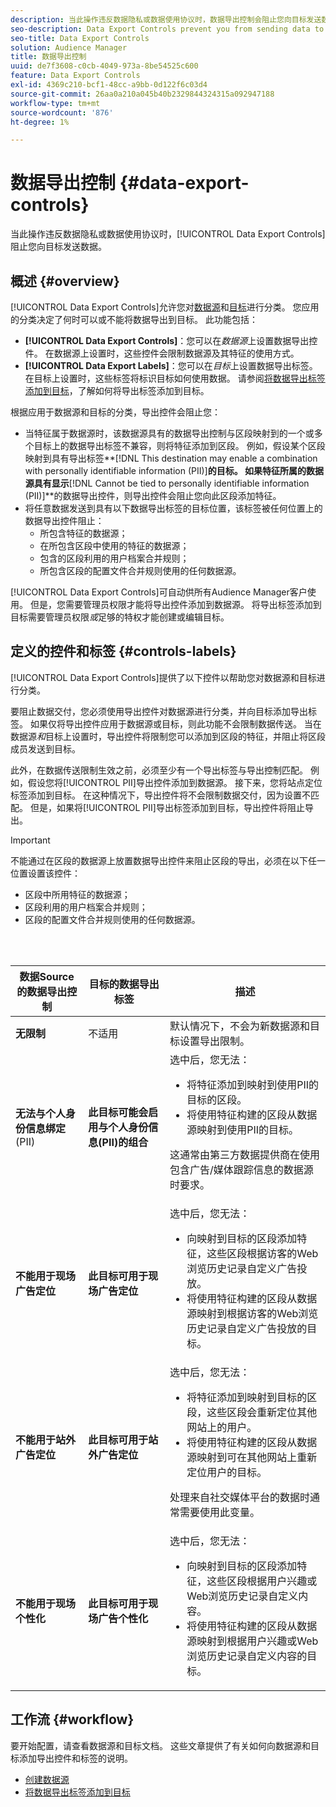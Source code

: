 ```yaml
---
description: 当此操作违反数据隐私或数据使用协议时，数据导出控制会阻止您向目标发送数据。
seo-description: Data Export Controls prevent you from sending data to destinations when this action violates data privacy or data use agreements.
seo-title: Data Export Controls
solution: Audience Manager
title: 数据导出控制
uuid: de7f3608-c0cb-4049-973a-8be54525c600
feature: Data Export Controls
exl-id: 4369c210-bcf1-48cc-a9bb-0d122f6c03d4
source-git-commit: 26aa0a210a045b40b2329844324315a092947188
workflow-type: tm+mt
source-wordcount: '876'
ht-degree: 1%

---
```


# 数据导出控制 {#data-export-controls}

当此操作违反数据隐私或数据使用协议时，[!UICONTROL Data Export Controls]阻止您向目标发送数据。

## 概述 {#overview}

[!UICONTROL Data Export Controls]允许您对[数据源](../features/datasources-list-and-settings.md#data-sources-list-and-settings)和[目标](../features/destinations/destinations.md)进行分类。 您应用的分类决定了何时可以或不能将数据导出到目标。 此功能包括：

* **[!UICONTROL Data Export Controls]**：您可以在&#x200B;*数据源*&#x200B;上设置数据导出控件。 在数据源上设置时，这些控件会限制数据源及其特征的使用方式。
* **[!UICONTROL Data Export Labels]**：您可以在&#x200B;*目标*&#x200B;上设置数据导出标签。 在目标上设置时，这些标签将标识目标如何使用数据。 请参阅[将数据导出标签添加到目标](/help/using/features/destinations/add-data-export-labels.md)，了解如何将导出标签添加到目标。

根据应用于数据源和目标的分类，导出控件会阻止您：

* 当特征属于数据源时，该数据源具有的数据导出控制与区段映射到的一个或多个目标上的数据导出标签不兼容，则将特征添加到区段。
例如，假设某个区段映射到具有导出标签**[!DNL This destination may enable a combination with personally identifiable information (PII)]**&#x200B;的目标。 如果特征所属的数据源具有显示&#x200B;**[!DNL Cannot be tied to personally identifiable information (PII)]**&#x200B;的数据导出控件，则导出控件会阻止您向此区段添加特征。
* 将任意数据发送到具有以下数据导出标签的目标位置，该标签被任何位置上的数据导出控件阻止：
   * 所包含特征的数据源；
   * 在所包含区段中使用的特征的数据源；
   * 包含的区段利用的用户档案合并规则；
   * 所包含区段的配置文件合并规则使用的任何数据源。

[!UICONTROL Data Export Controls]可自动供所有Audience Manager客户使用。 但是，您需要管理员权限才能将导出控件添加到数据源。 将导出标签添加到目标需要管理员权限&#x200B;*或*&#x200B;足够的特权才能创建或编辑目标。

## 定义的控件和标签 {#controls-labels}

[!UICONTROL Data Export Controls]提供了以下控件以帮助您对数据源和目标进行分类。

要阻止数据交付，您必须使用导出控件对数据源进行分类，并向目标添加导出标签。 如果仅将导出控件应用于数据源或目标，则此功能不会限制数据传送。 当在数据源&#x200B;*和*&#x200B;目标上设置时，导出控件将限制您可以添加到区段的特征，并阻止将区段成员发送到目标。

此外，在数据传送限制生效之前，必须至少有一个导出标签与导出控制匹配。 例如，假设您将[!UICONTROL PII]导出控件添加到数据源。 接下来，您将站点定位标签添加到目标。 在这种情况下，导出控件将不会限制数据交付，因为设置不匹配。 但是，如果将[!UICONTROL PII]导出标签添加到目标，导出控件将阻止导出。

>[!IMPORTANT]
>
>不能通过在区段的数据源上放置数据导出控件来阻止区段的导出，必须在以下任一位置设置该控件：
> * 区段中所用特征的数据源；
> * 区段利用的用户档案合并规则；
> * 区段的配置文件合并规则使用的任何数据源。

<br> 

<table id="table_7D1F0270B5604A82B96A13CC49C937C0"> 
 <thead> 
  <tr> 
   <th colname="col1" class="entry"> 数据Source的数据导出控制 </th> 
   <th colname="col2" class="entry"> 目标的数据导出标签 </th> 
   <th colname="col3" class="entry"> 描述 </th> 
  </tr> 
 </thead>
 <tbody> 
  <tr> 
   <td colname="col1"> <b><span class="uicontrol">无限制</span></b> </td> 
   <td colname="col2"> 不适用 </td> 
   <td colname="col3"> 默认情况下，不会为新数据源和目标设置导出限制。 </td> 
  </tr> 
  <tr> 
   <td colname="col1"> <b><span class="uicontrol">无法与个人身份信息绑定</span></b> (PII) </td> 
   <td colname="col2"> <b><span class="uicontrol">此目标可能会启用与个人身份信息(PII)的组合</span></b> </td> 
   <td colname="col3">选中后，您无法： 
    <ul id="ul_0D5A4D0373374217A4BACDFC3BB2F79D"> 
     <li id="li_C32FC26C6E814412A1C73B840E81BB68">将特征添加到映射到使用PII的目标的区段。 </li> 
     <li id="li_BF4FD10807AF4E109CEA22FBD3F6F9B3">将使用特征构建的区段从数据源映射到使用PII的目标。 </li> 
    </ul> <p>这通常由第三方数据提供商在使用包含广告/媒体跟踪信息的数据源时要求。 </p> </td> 
  </tr> 
  <tr> 
   <td colname="col1"> <b><span class="uicontrol">不能用于现场广告定位</span></b> </td> 
   <td colname="col2"> <b><span class="uicontrol">此目标可用于现场广告定位</span></b> </td> 
   <td colname="col3">选中后，您无法： 
    <ul id="ul_5B17972E7E0C424A833AD540DFF3CBF2"> 
     <li id="li_05810CEAC8CB4616BB2D52DDDADA84A8">向映射到目标的区段添加特征，这些区段根据访客的Web浏览历史记录自定义广告投放。 </li> 
     <li id="li_B2C3479ECEA74F49B9A2CFDDEE128DF3">将使用特征构建的区段从数据源映射到根据访客的Web浏览历史记录自定义广告投放的目标。 </li> 
    </ul> </td> 
  </tr> 
  <tr> 
   <td colname="col1"> <b><span class="uicontrol">不能用于站外广告定位</span></b> </td> 
   <td colname="col2"> <b><span class="uicontrol">此目标可用于站外广告定位</span></b> </td> 
   <td colname="col3">选中后，您无法： 
    <ul id="ul_B9352FF5282C481BA3A24C581217A156"> 
     <li id="li_0F89583A603D4CD8804724954CFD52C6">将特征添加到映射到目标的区段，这些区段会重新定位其他网站上的用户。 </li> 
     <li id="li_ABDD8BEDE9AF411695C7BDF9AE522BA7">将使用特征构建的区段从数据源映射到可在其他网站上重新定位用户的目标。 </li> 
    </ul> <p>处理来自社交媒体平台的数据时通常需要使用此变量。 </p> </td> 
  </tr> 
  <tr> 
   <td colname="col1"> <b><span class="uicontrol">不能用于现场个性化</span></b> </td> 
   <td colname="col2"> <b><span class="uicontrol">此目标可用于现场广告个性化</span></b> </td> 
   <td colname="col3">选中后，您无法： 
    <ul id="ul_3360EB209E07402A863F0E7473B99D3F"> 
     <li id="li_88B3842B67E040EB9DC0BBEB8E5EC251">向映射到目标的区段添加特征，这些区段根据用户兴趣或Web浏览历史记录自定义内容。 </li> 
     <li id="li_6506254CCE6546039A3D82B60368C8B4">将使用特征构建的区段从数据源映射到根据用户兴趣或Web浏览历史记录自定义内容的目标。 </li> 
    </ul> </td> 
  </tr> 
 </tbody> 
</table>

## 工作流 {#workflow}

要开始配置，请查看数据源和目标文档。 这些文章提供了有关如何向数据源和目标添加导出控件和标签的说明。

* [创建数据源](../features/manage-datasources.md#create-data-source)
* [将数据导出标签添加到目标](../features/destinations/add-data-export-labels.md)
